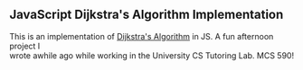 JavaScript Dijkstra's Algorithm Implementation
---------------

This is an implementation of [Dijkstra's Algorithm] in JS. A fun afternoon project I  
wrote awhile ago while working in the University CS Tutoring Lab. 
MCS 590!


 [Dijkstra's Algorithm]: http://en.wikipedia.org/wiki/Dijkstra's_algorithm

